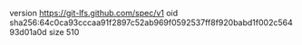 version https://git-lfs.github.com/spec/v1
oid sha256:64c0ca93cccaa91f2897c52ab969f0592537ff8f920babd1f002c56493d01a0d
size 510
